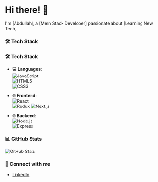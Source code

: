 # Hi there! 👋

I'm [Abdullah], a [Mern Stack Developer] passionate about [Learning New Tech].

### 🛠 Tech Stack
### 🛠 Tech Stack
- 💻 **Languages**:  
  ![JavaScript](https://img.shields.io/badge/JavaScript-F7DF1E.svg?style=flat&logo=javascript&logoColor=black)  
  ![HTML5](https://img.shields.io/badge/HTML5-E34F26.svg?style=flat&logo=html5&logoColor=white)  
  ![CSS3](https://img.shields.io/badge/CSS3-1572B6.svg?style=flat&logo=css3&logoColor=white)

- 🌐 **Frontend**:  
  ![React](https://img.shields.io/badge/React-61DAFB.svg?style=flat&logo=react&logoColor=black)  
  ![Redux](https://img.shields.io/badge/Redux-764ABC.svg?style=flat&logo=redux&logoColor=white)
  ![Next.js](https://img.shields.io/badge/Next.js-000000.svg?style=flat&logo=nextdotjs&logoColor=white)


- 🌐 **Backend**:  
  ![Node.js](https://img.shields.io/badge/Node.js-339933.svg?style=flat&logo=nodedotjs&logoColor=white)  
  ![Express](https://img.shields.io/badge/Express-000000.svg?style=flat&logo=express&logoColor=white)

### 📊 GitHub Stats
![GitHub Stats](https://github-readme-stats.vercel.app/api?username=Abdullah7498&show_icons=true&theme=radical)


### 🔗 Connect with me
- [LinkedIn](www.linkedin.com/in/abdullah-tanveer-772956309)
